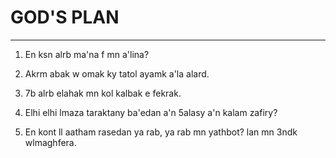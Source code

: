 # GOD'S PLAN

***

1. En ksn alrb ma'na f mn a'lina?

2. Akrm abak w omak ky tatol ayamk a'la alard.

3. 7b alrb elahak mn kol kalbak e fekrak.

4. Elhi elhi lmaza taraktany ba'edan a'n 5alasy a'n kalam zafiry?

5. En kont ll aatham rasedan ya rab, ya rab mn yathbot? lan mn 3ndk wlmaghfera.

